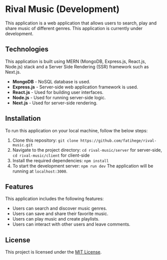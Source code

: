 # Rival Music (Development)
This application is a web application that allows users to search, play and share music of different genres. This application is currently under development.

## Technologies
This application is built using MERN (MongoDB, Express.js, React.js, Node.js) stack and a Server Side Rendering (SSR) framework such as Next.js.

* **MongoDB** - NoSQL database is used.
* **Express.js** - Server-side web application framework is used.
* **React.js** - Used for building user interfaces.
* **Node.js** - Used for running server-side logic.
* **Next.js** - Used for server-side rendering.

## Installation
To run this application on your local machine, follow the below steps:

1. Clone this repository: `git clone https://github.com/fatihege/rival-music.git`
2. Navigate to the project directory: `cd rival-music/server` for server-side, `cd rival-music/client` for client-side
3. Install the required dependencies: `npm install`
4. To start the development server: `npm run dev`
The application will be running at `localhost:3000`.

## Features
This application includes the following features:

* Users can search and discover music genres.
* Users can save and share their favorite music.
* Users can play music and create playlists.
* Users can interact with other users and leave comments.

## License
This project is licensed under the [MIT License](LICENSE).
